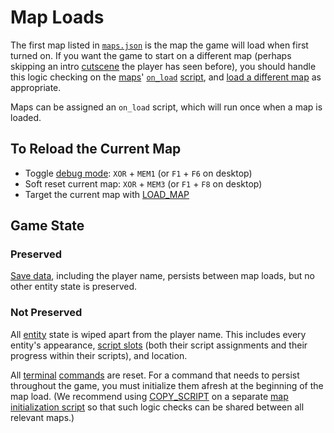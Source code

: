 # Map Loads

The first map listed in [`maps.json`](getting_started/mage_folder#maps-json) is the map the game will load when first turned on. If you want the game to start on a different map (perhaps skipping an intro [cutscene](techniques/cutscenes) the player has seen before), you should handle this logic checking on the [maps](maps)' [`on_load`](script_slots#on-load) [script](scripts), and [load a different map](actions/LOAD_MAP) as appropriate.

Maps can be assigned an `on_load` script, which will run once when a map is loaded.

## To Reload the Current Map

- Toggle [debug mode](debug_tools#debug-mode): `XOR` + `MEM1` (or `F1` + `F6` on desktop)
- Soft reset current map: `XOR` + `MEM3` (or `F1` + `F8` on desktop)
- Target the current map with [LOAD_MAP](actions/LOAD_MAP)

## Game State

### Preserved

[Save data](variables#save_data), including the player name, persists between map loads, but no other entity state is preserved.

### Not Preserved

All [entity](entities) state is wiped apart from the player name. This includes every entity's appearance, [script slots](script_slots) (both their script assignments and their progress within their scripts), and location.

All [terminal](terminal) [commands](commands) are reset. For a command that needs to persist throughout the game, you must initialize them afresh at the beginning of the map load. (We recommend using [COPY_SCRIPT](actions/COPY_SCRIPT) on a separate [map initialization script](techniques/map_initialization_scripts) so that such logic checks can be shared between all relevant maps.)
